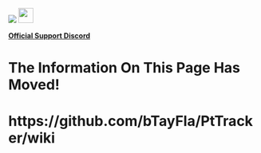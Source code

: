<a href="https://pttracker.net/"><img src="http://ptTracker.net/PtTrackerLogo.png"></a>
<a href="https://discord.gg/Er6UfJm"><img src="https://vignette.wikia.nocookie.net/rblxofftopic/images/b/bd/Discord_logo_svg.png/revision/latest/scale-to-width-down/640?cb=20170707023932" height="30">

<b><a href="https://discord.gg/Er6UfJm" onclick="window.open(this.href); return false;" onkeypress="window.open(this.href); return false;">Official Support Discord</a></b>

<h1>The Information On This Page Has Moved!</h1>

<h1>https://github.com/bTayFla/PtTracker/wiki</h1>
